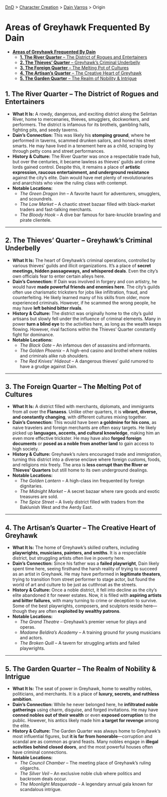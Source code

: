 [DnD](../../readme.md) > [Character Creation](../../character-creation.md) > [Dain Varros](./DnD_2024_PC_Bard_Male.md) > Origin

# **Areas of Greyhawk Frequented By Dain**

- [**Areas of Greyhawk Frequented By Dain**](#areas-of-greyhawk-frequented-by-dain)
  - [**1. The River Quarter** – The District of Rogues and Entertainers](#1-the-river-quarter--the-district-of-rogues-and-entertainers)
  - [**2. The Thieves’ Quarter** – Greyhawk’s Criminal Underbelly](#2-the-thieves-quarter--greyhawks-criminal-underbelly)
  - [**3. The Foreign Quarter** – The Melting Pot of Cultures](#3-the-foreign-quarter--the-melting-pot-of-cultures)
  - [**4. The Artisan’s Quarter** – The Creative Heart of Greyhawk](#4-the-artisans-quarter--the-creative-heart-of-greyhawk)
  - [**5. The Garden Quarter** – The Realm of Nobility \& Intrigue](#5-the-garden-quarter--the-realm-of-nobility--intrigue)

## **1. The River Quarter** – The District of Rogues and Entertainers

- **What It Is:** A rowdy, dangerous, and exciting district along the Selintan River, home to mercenaries, thieves, smugglers, dockworkers, and performers. The district is infamous for its brothels, gambling halls, fighting pits, and seedy taverns.
- **Dain’s Connection:** This was likely his **stomping ground**, where he performed in taverns, scammed drunken sailors, and honed his street smarts. He may have lived in a tenement here as a child, scraping by through petty cons and street performances.
- **History & Culture:** The River Quarter was once a respectable trade hub, but over the centuries, it became lawless as thieves’ guilds and crime lords gained control. Despite this, it remains a place of **artistic expression, raucous entertainment, and underground resistance** against the city’s elite. Dain would have met plenty of revolutionaries and anarchists who view the ruling class with contempt.
- **Notable Locations:**
  - _The Green Dragon Inn_ – A favorite haunt for adventurers, smugglers, and scoundrels.
  - _The Low Market_ – A chaotic street bazaar filled with black-market traders and fast-talking merchants.
  - _The Bloody Hook_ – A dive bar famous for bare-knuckle brawling and pirate clientele.

---

## **2. The Thieves’ Quarter** – Greyhawk’s Criminal Underbelly

- **What It Is:** The heart of Greyhawk’s criminal operations, controlled by various thieves’ guilds and illicit organizations. It’s a place of **secret meetings, hidden passageways, and whispered deals**. Even the city’s own officials fear to enter certain alleys here.
- **Dain’s Connection:** If Dain was involved in forgery and con artistry, he would have **made powerful friends and enemies here**. The city’s guilds often use charismatic tricksters for jobs like infiltration, fraud, and counterfeiting. He likely learned many of his skills from older, more experienced criminals. However, if he scammed the wrong people, he may have **left behind bitter rivals**.
- **History & Culture:** The district was originally home to the city’s guild artisans but slowly fell under the influence of criminal elements. Many in power **turn a blind eye** to the activities here, as long as the wealth keeps flowing. However, rival factions within the Thieves’ Quarter constantly fight for dominance.
- **Notable Locations:**
  - _The Black Gate_ – An infamous den of assassins and informants.
  - _The Golden Phoenix_ – A high-end casino and brothel where nobles and criminals alike rub shoulders.
  - _The Red Knives' Hideout_ – A dangerous thieves’ guild rumored to have a grudge against Dain.

---

## **3. The Foreign Quarter** – The Melting Pot of Cultures

- **What It Is:** A district filled with merchants, diplomats, and immigrants from all over the **Flanaess**. Unlike other quarters, it is **vibrant, diverse, and constantly changing**, with different cultures mixing together.
- **Dain’s Connection:** This would have been **a goldmine for his cons**, as naive travelers and foreign merchants are often easy targets. He likely picked up **languages, accents, and cultural knowledge**, making him an even more effective trickster. He may have also **forged foreign documents** or **posed as a noble from another land** to gain access to high society.
- **History & Culture:** Greyhawk’s rulers encouraged trade and immigration, turning this district into a diverse enclave where foreign customs, foods, and religions mix freely. The area is **less corrupt than the River or Thieves’ Quarters** but still home to its own underground dealings.
- **Notable Locations:**
  - _The Golden Lantern_ – A high-class inn frequented by foreign dignitaries.
  - _The Midnight Market_ – A secret bazaar where rare goods and exotic treasures are sold.
  - _The Spice Street_ – A lively district filled with traders from the Baklunish West and the Aerdy East.

---

## **4. The Artisan’s Quarter** – The Creative Heart of Greyhawk

- **What It Is:** The home of Greyhawk’s skilled crafters, including **playwrights, musicians, painters, and smiths**. It is a respectable district, but struggling artists often live in poverty here.
- **Dain’s Connection:** Since his father was a **failed playwright**, Dain likely spent time here, seeing firsthand the harsh reality of trying to succeed as an artist in Greyhawk. He may have performed in **legitimate theaters**, trying to transition from street performer to stage actor, but found the world of art and culture to be just as cutthroat as the streets.
- **History & Culture:** Once a noble district, it fell into decline as the city’s elite abandoned it for newer estates. Now, it is filled with **aspiring artists and bitter failures**, with many turning to crime or deception to survive. Some of the best playwrights, composers, and sculptors reside here—though they are often **exploited by wealthy patrons**.
- **Notable Locations:**
  - _The Grand Theatre_ – Greyhawk’s premier venue for plays and operas.
  - _Madame Beldira’s Academy_ – A training ground for young musicians and actors.
  - _The Broken Quill_ – A tavern for struggling artists and failed playwrights.

---

## **5. The Garden Quarter** – The Realm of Nobility & Intrigue

- **What It Is:** The seat of power in Greyhawk, home to wealthy nobles, politicians, and merchants. It is a place of **luxury, secrets, and ruthless ambition**.
- **Dain’s Connection:** While he never belonged here, he **infiltrated noble gatherings** using charm, disguise, and forged invitations. He may have **conned nobles out of their wealth** or even **exposed corruption** to the public. However, his antics likely made him **a target for revenge** among the elite.
- **History & Culture:** The Garden Quarter was always home to Greyhawk’s most influential figures, but **it is far from honorable**—corruption and scandal are as common as grand feasts. Many nobles engage in **illegal activities behind closed doors**, and the most powerful houses often have criminal connections.
- **Notable Locations:**
  - _The Council Chamber_ – The meeting place of Greyhawk’s ruling oligarchs.
  - _The Silver Veil_ – An exclusive noble club where politics and backroom deals occur.
  - _The Moonlight Masquerade_ – A legendary annual gala known for scandalous intrigue.
